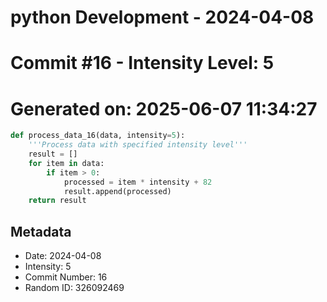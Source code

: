 ﻿# python Development - 2024-04-08
# Commit #16 - Intensity Level: 5
# Generated on: 2025-06-07 11:34:27
```python
def process_data_16(data, intensity=5):
    '''Process data with specified intensity level'''
    result = []
    for item in data:
        if item > 0:
            processed = item * intensity + 82
            result.append(processed)
    return result
```
## Metadata
- Date: 2024-04-08
- Intensity: 5
- Commit Number: 16
- Random ID: 326092469
